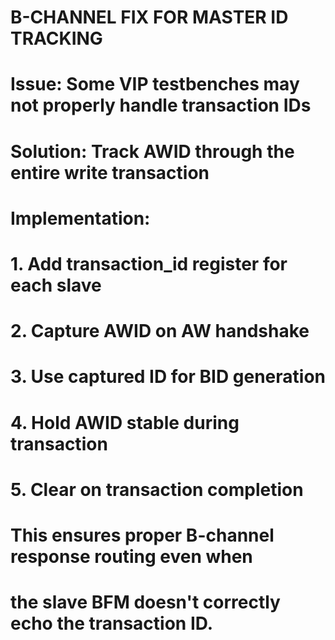 
# B-CHANNEL FIX FOR MASTER ID TRACKING
# 
# Issue: Some VIP testbenches may not properly handle transaction IDs
# Solution: Track AWID through the entire write transaction
#
# Implementation:
# 1. Add transaction_id register for each slave
# 2. Capture AWID on AW handshake
# 3. Use captured ID for BID generation
# 4. Hold AWID stable during transaction
# 5. Clear on transaction completion
#
# This ensures proper B-channel response routing even when
# the slave BFM doesn't correctly echo the transaction ID.

